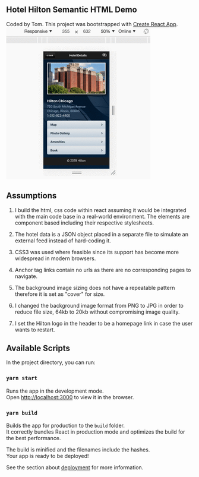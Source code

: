 ## Hotel Hilton Semantic HTML Demo
Coded by Tom. This project was bootstrapped with [Create React App](https://github.com/facebook/create-react-app).
![Hilton page widths](hilton-responsive-page.gif "Hilton page widths")

## Assumptions
1. I build the html, css code within react assuming it would be integrated with the main code base in a real-world environment. The elements are component based including their respective stylesheets.

2. The hotel data is a JSON object placed in a separate file to simulate an external feed instead of hard-coding it.

3. CSS3 was used where feasible since its support has become more widespread in modern browsers.

4. Anchor tag <a> links contain no urls as there are no corresponding pages to navigate.

5. The background image sizing does not have a repeatable pattern therefore it is set as "cover" for size.

6. I changed the background image format from PNG to JPG in order to reduce file size, 64kb to 20kb without compromising image quality.

7. I set the Hilton logo in the header to be a homepage link in case the user wants to restart.

## Available Scripts

In the project directory, you can run:

### `yarn start`

Runs the app in the development mode.<br />
Open [http://localhost:3000](http://localhost:3000) to view it in the browser.

### `yarn build`

Builds the app for production to the `build` folder.<br />
It correctly bundles React in production mode and optimizes the build for the best performance.

The build is minified and the filenames include the hashes.<br />
Your app is ready to be deployed!

See the section about [deployment](https://facebook.github.io/create-react-app/docs/deployment) for more information.
